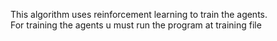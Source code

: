 This algorithm uses reinforcement learning to train the agents.  
For training the agents u must run the program at training file
